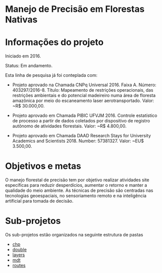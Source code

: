 Manejo de Precisão em Florestas Nativas
=====

# Informações do projeto

Iniciado em 2016. 

Status: Em andamento.

Esta linha de pesquisa já foi conteplada com:

- Projeto aprovado na Chamada CNPq Universal 2016. Faixa A. Número: 403297/2016-8. Título: Mapeamento de restrições operacionais, das restrições ambientais e do potencial madeireiro numa área de floresta amazônica por meio do escaneamento laser aerotransportado. Valor: ~R$ 30.000,00.

- Projeto aprovado em Chamada PIBIC UFVJM 2016. Controle estatístico de processo a partir de dados coletados por dispositivo de registro autônomo de atividades florestais. Valor: ~R$ 4.800,00.

- Projeto aprovado em Chamada DAAD Research Stays for University Academics and Scientists 2018. Number: 57381327. Valor: ~EU$ 3.500,00.

# Objetivos e metas

O manejo florestal de precisão tem por objetivo realizar atividades site específicas para reduzir desperdícios, aumentar o retorno e manter a qualidade do meio ambiente. As técnicas de precisão são centradas nas tecnologias geoespaciais, no sensoriamento remoto e na inteligência artificial para tomada de decisão.

# Sub-projetos

Os sub-projetos estão organizados na seguinte estrutura de pastas

- <a href=https://gorgens.github.io/precisionFor/chp>chp</a>
- [double](#double)
- [layers](#layers)
- [mdt](#mdt)
- [routes](#routes)
